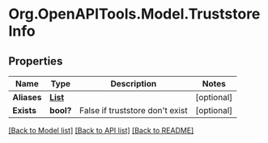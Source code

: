 # Org.OpenAPITools.Model.TruststoreInfo

## Properties

Name | Type | Description | Notes
------------ | ------------- | ------------- | -------------
**Aliases** | [**List<TruststoreItems>**](TruststoreItems.md) |  | [optional] 
**Exists** | **bool?** | False if truststore don&#39;t exist | [optional] 

[[Back to Model list]](../README.md#documentation-for-models) [[Back to API list]](../README.md#documentation-for-api-endpoints) [[Back to README]](../README.md)

